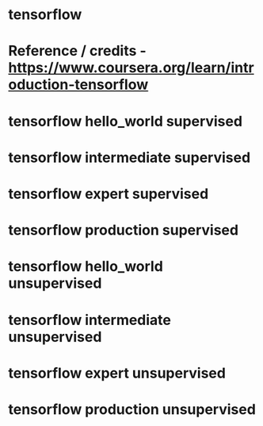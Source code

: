 # tensorflow
# Reference / credits - https://www.coursera.org/learn/introduction-tensorflow
# tensorflow hello_world supervised
# tensorflow intermediate supervised
# tensorflow expert supervised
# tensorflow production supervised

# tensorflow hello_world unsupervised
# tensorflow intermediate unsupervised
# tensorflow expert unsupervised
# tensorflow production unsupervised
